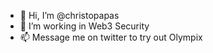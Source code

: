 - 👋 Hi, I’m @christopapas
- 👀 I’m working in Web3 Security
- 📫 Message me on twitter to try out Olympix 

